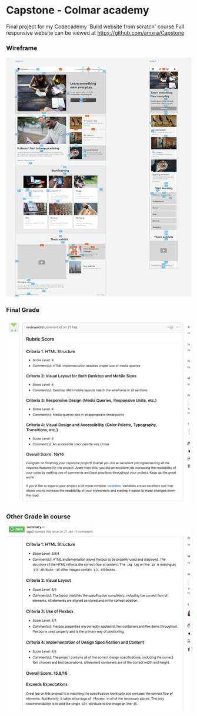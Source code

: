  <h1>Capstone - Colmar academy</h1>
 
 
Final project for my Codecademy 'Build website from scratch' course.Full responsive website can be viewed at https://github.com/amxra/Capstone


<h3>Wireframe</h3>



<img src="Resources/Media/Images/Screenshot 2019-05-05 at 00.52.37.png"  height="650px" width="650px">


<h3>Final Grade</h3>

<img src="Resources/Media/Images/Screenshot 2019-05-05 at 00.55.31.png"  height="500px" width="500px">

<h3>Other Grade in course </h3>

<img src="Resources/Media/Images/Screenshot 2019-05-05 at 01.01.55.png"  height="500px" width="500px">
